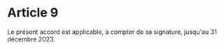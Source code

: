 # Article 9

  
Le présent accord est applicable, à compter de sa signature, jusqu'au 31 décembre 2023.

